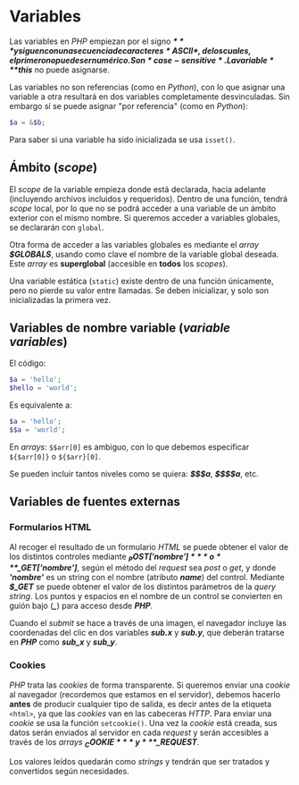 # Variables

Las variables en *PHP* empiezan por el signo ***$*** y siguen con una secuencia de caracteres *ASCII*, de los cuales, el primero no puede ser numérico. Son *case-sensitive*. La variable ***$this*** no puede asignarse.

Las variables no son referencias (como en *Python*), con lo que asignar una variable a otra resultará en dos variables completamente desvinculadas. Sin embargo sí se puede asignar "por referencia" (como en *Python*):

```php
$a = &$b;
```

Para saber si una variable ha sido inicializada se usa `isset()`.

## Ámbito (*scope*)

El *scope* de la variable empieza donde está declarada, hacia adelante (incluyendo archivos incluidos y requeridos). Dentro de una función, tendrá *scope* local, por lo que no se podrá acceder a una variable de un ámbito exterior con el mismo nombre. Si queremos acceder a variables globales, se declararán con `global`.

Otra forma de acceder a las variables globales es mediante el *array* ***$GLOBALS***, usando como clave el nombre de la variable global deseada. Este *array* es **superglobal** (accesible en **todos** los *scopes*).

Una variable estática (`static`) existe dentro de una función únicamente, pero no pierde su valor entre llamadas. Se deben inicializar, y solo son inicializadas la primera vez.

## Variables de nombre variable (*variable variables*)

El código:

```php
$a = 'hello';
$hello = 'world';
```

Es equivalente a:

```php
$a = 'hello';
$$a = 'world';
```

En *arrays*: `$$arr[0]` es ambiguo, con lo que debemos especificar `${$arr[0]}` o `${$arr}[0]`.

Se pueden incluir tantos niveles como se quiera: ***\$\$\$a***, ***\$\$\$\$a***, etc.

## Variables de fuentes externas

### Formularios HTML

Al recoger el resultado de un formulario *HTML* se puede obtener el valor de los distintos controles mediante ***$_POST['nombre']*** o ***$_GET['nombre']***, según el método del *request* sea *post* o *get*, y donde ***'nombre'*** es un string con el nombre (atributo ***name***) del control. Mediante ***$_GET*** se puede obtener el valor de los distintos parámetros de la *query string*. Los puntos y espacios en el nombre de un control se convierten en guión bajo (***_***) para acceso desde ***PHP***.

Cuando el *submit* se hace a través de una imagen, el navegador incluye las coordenadas del clic en dos variables ***sub.x*** y ***sub.y***, que deberán tratarse en ***PHP*** como ***sub_x*** y ***sub_y***.

### Cookies

*PHP* trata las *cookies* de forma transparente. Si queremos enviar una *cookie* al navegador (recordemos que estamos en el servidor), debemos hacerlo **antes** de producir cualquier tipo de salida, es decir antes de la etiqueta `<html>`, ya que las *cookies* van en las cabeceras *HTTP*. Para enviar una *cookie* se usa la función `setcookie()`. Una vez la *cookie* está creada, sus datos serán enviados al servidor en cada *request* y serán accesibles a través de los *arrays* ***$_COOKIE*** y ***$_REQUEST***.

Los valores leídos quedarán como *strings* y tendrán que ser tratados y convertidos según necesidades.
